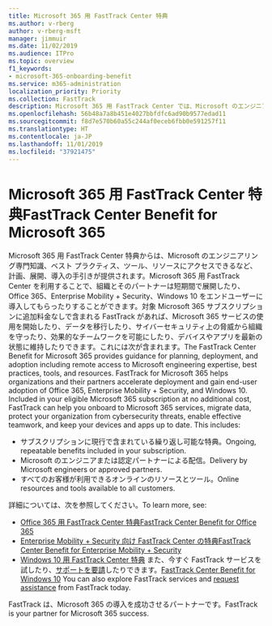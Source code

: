 ```yaml
---
title: Microsoft 365 用 FastTrack Center 特典
ms.author: v-rberg
author: v-rberg-msft
manager: jimmuir
ms.date: 11/02/2019
ms.audience: ITPro
ms.topic: overview
f1_keywords:
- microsoft-365-onboarding-benefit
ms.service: m365-administration
localization_priority: Priority
ms.collection: FastTrack
description: Microsoft 365 用 FastTrack Center では、Microsoft のエンジニアリング専門知識、ベスト プラクティス、ツール、リソースにアクセスできるなど、計画、展開、導入の手引きが提供されます。Microsoft 365 用 FastTrack Center を利用することで、組織とそのパートナーは短期間で展開したり、Office 365、Windows 10、Enterprise Mobility + Security をエンドユーザーに導入してもらったりすることができます。
ms.openlocfilehash: 56b48a7a8b451e4027bbfdfc6ad90b9577edad11
ms.sourcegitcommit: f8d7e570b60a55c244af0eceb6fbb0e591257f11
ms.translationtype: HT
ms.contentlocale: ja-JP
ms.lasthandoff: 11/01/2019
ms.locfileid: "37921475"
---
```

# <a name="fasttrack-center-benefit-for-microsoft-365"></a><span data-ttu-id="aef9f-104">Microsoft 365 用 FastTrack Center 特典</span><span class="sxs-lookup"><span data-stu-id="aef9f-104">FastTrack Center Benefit for Microsoft 365</span></span>

<span data-ttu-id="aef9f-p102">Microsoft 365 用 FastTrack Center 特典からは、Microsoft のエンジニアリング専門知識、ベスト プラクティス、ツール、リソースにアクセスできるなど、計画、展開、導入の手引きが提供されます。Microsoft 365 用 FastTrack Center を利用することで、組織とそのパートナーは短期間で展開したり、Office 365、Enterprise Mobility + Security、Windows 10 をエンドユーザーに導入してもらったりすることができます。対象 Microsoft 365 サブスクリプションに追加料金なしで含まれる FastTrack があれば、Microsoft 365 サービスの使用を開始したり、データを移行したり、サイバーセキュリティ上の脅威から組織を守ったり、効果的なチームワークを可能にしたり、デバイスやアプリを最新の状態に維持したりできます。これには次が含まれます。</span><span class="sxs-lookup"><span data-stu-id="aef9f-p102">The FastTrack Center Benefit for Microsoft 365 provides guidance for planning, deployment, and adoption including remote access to Microsoft engineering expertise, best practices, tools, and resources. FastTrack for Microsoft 365 helps organizations and their partners accelerate deployment and gain end-user adoption of Office 365, Enterprise Mobility + Security, and Windows 10. Included in your eligible Microsoft 365 subscription at no additional cost, FastTrack can help you onboard to Microsoft 365 services, migrate data, protect your organization from cybersecurity threats, enable effective teamwork, and keep your devices and apps up to date. This includes:</span></span>

- <span data-ttu-id="aef9f-109">サブスクリプションに現行で含まれている繰り返し可能な特典。</span><span class="sxs-lookup"><span data-stu-id="aef9f-109">Ongoing, repeatable benefits included in your subscription.</span></span>
- <span data-ttu-id="aef9f-110">Microsoft のエンジニアまたは認定パートナーによる配信。</span><span class="sxs-lookup"><span data-stu-id="aef9f-110">Delivery by Microsoft engineers or approved partners.</span></span>
- <span data-ttu-id="aef9f-111">すべてのお客様が利用できるオンラインのリソースとツール。</span><span class="sxs-lookup"><span data-stu-id="aef9f-111">Online resources and tools available to all customers.</span></span>
  
<span data-ttu-id="aef9f-112">詳細については、次を参照してください。</span><span class="sxs-lookup"><span data-stu-id="aef9f-112">To learn more, see:</span></span>

- [<span data-ttu-id="aef9f-113">Office 365 用 FastTrack Center 特典</span><span class="sxs-lookup"><span data-stu-id="aef9f-113">FastTrack Center Benefit for Office 365</span></span>](O365-fasttrack-benefit-for-office-365.md) 
- [<span data-ttu-id="aef9f-114">Enterprise Mobility + Security 向け FastTrack Center の特典</span><span class="sxs-lookup"><span data-stu-id="aef9f-114">FastTrack Center Benefit for Enterprise Mobility + Security</span></span>](EMS-fasttrack-benefit-for-EMS.md)
- <span data-ttu-id="aef9f-115">[Windows 10 用 FastTrack Center 特典](Win-10-fasttrack-benefit-for-Windows-10.md) また、今すぐ FastTrack サービスを試したり、[サポートを要請](https://go.microsoft.com/fwlink/p/?LinkId=2003903)したりできます。</span><span class="sxs-lookup"><span data-stu-id="aef9f-115">[FastTrack Center Benefit for Windows 10](Win-10-fasttrack-benefit-for-Windows-10.md) You can also explore FastTrack services and [request assistance](https://go.microsoft.com/fwlink/p/?LinkId=2003903) from FastTrack today.</span></span>

<span data-ttu-id="aef9f-116">FastTrack は、Microsoft 365 の導入を成功させるパートナーです。</span><span class="sxs-lookup"><span data-stu-id="aef9f-116">FastTrack is your partner for Microsoft 365 success.</span></span>
  
  

 